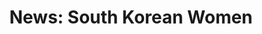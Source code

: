 ---
title: "News: South Korean Women"
layout: revealjs-mini-thesis
vocabulary:
  - east
  - average
  - lifespan
  - By 2030
  - to happen
paragraph:
- Women in South Korea live a long time.
- South Korea is a country in east Asia.
- The average lifespan of a woman in South Korea is 81 years.
- By 2030, the average lifespan of a South Korean woman will be 90 years.
- Scientists did not think this could happen.
---